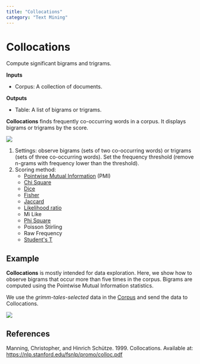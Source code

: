 ```yaml
---
title: "Collocations"
category: "Text Mining"
---
```

Collocations
============

Compute significant bigrams and trigrams.

**Inputs**

- Corpus: A collection of documents.

**Outputs**

- Table: A list of bigrams or trigrams.

**Collocations** finds frequently co-occurring words in a corpus. It displays bigrams or trigrams by the score.

![](../images/Collocations.png)

1. Settings: observe bigrams (sets of two co-occurring words) or trigrams (sets of three co-occurring words). Set the frequency threshold (remove n-grams with frequency lower than the threshold).
2. Scoring method:
   - [Pointwise Mutual Information](https://en.wikipedia.org/wiki/Pointwise_mutual_information) (PMI)
   - [Chi Square](https://en.wikipedia.org/wiki/Chi-squared_test)
   - [Dice](https://en.wikipedia.org/wiki/S%C3%B8rensen%E2%80%93Dice_coefficient)
   - [Fisher](https://en.wikipedia.org/wiki/Fisher%27s_method)
   - [Jaccard](https://en.wikipedia.org/wiki/Jaccard_index)
   - [Likelihood ratio](https://en.wikipedia.org/wiki/Likelihood-ratio_test)
   - Mi Like
   - [Phi Square](https://en.wikipedia.org/wiki/Phi_coefficient)
   - Poisson Stirling
   - Raw Frequency
   - [Student's T](https://en.wikipedia.org/wiki/Student%27s_t-test)

Example
-------

**Collocations** is mostly intended for data exploration. Here, we show how to observe bigrams that occur more than five times in the corpus. Bigrams are computed using the Pointwise Mutual Information statistics.

We use the *grimm-tales-selected* data in the [Corpus](../corpus-widget/) and send the data to Collocations.

![](../images/Collocations-Example.png)

References
----------

Manning, Christopher, and Hinrich Schütze. 1999. Collocations. Available at: https://nlp.stanford.edu/fsnlp/promo/colloc.pdf
